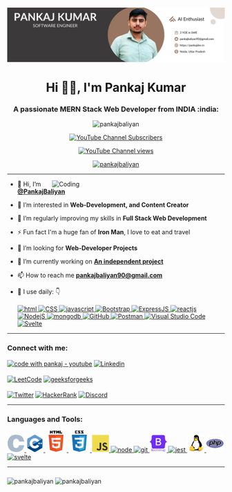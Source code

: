 ![](./Pankaj_Profile.png)

<h1 align="center">Hi 🙋‍♂️, I'm Pankaj Kumar</h1>
<h3 align="center">A passionate MERN Stack Web Developer from INDIA :india:</h3>

<p align="center">
<img src="https://komarev.com/ghpvc/?username=pankajbaliyan&label=GitHub%20Profile%20views&color=0e75b6&style=flat" alt="pankajbaliyan"/>
</p>

<p align="center">
<a href="https://www.youtube.com/c/codewithpankaj1?sub_confirmation=1">
<img alt="YouTube Channel Subscribers" src="https://img.shields.io/youtube/channel/subscribers/UCTNSn6kOzoLllZeWUzI_bqw?style=social">
</a>
</p>

<p align="center">
<a href="https://www.youtube.com/c/codewithpankaj1?sub_confirmation=1">
<img alt="YouTube Channel views" src="https://img.shields.io/youtube/channel/views/UCTNSn6kOzoLllZeWUzI_bqw?style=social">
</a>
</p>

<p align="center"> <a href="https://github.com/ryo-ma/github-profile-trophy"><img src="https://github-profile-trophy.vercel.app/?username=pankajbaliyan&theme=chalk&row=1&margin-w=15&margin-h=15" alt="pankajbaliyan" /></a> </p>

<hr>

<p><img align="right" alt="Coding" width="400" src="https://cdn.dribbble.com/users/1162077/screenshots/3848914/programmer.gif"></p>

- 👋 Hi, I’m **<a href="https://github.com/PankajBaliyan">@PankajBaliyan</a>**

- 👀 I’m interested in **Web-Development, and Content Creator**

- 🌱 I’m regularly improving my skills in **Full Stack Web Development**

- ⚡ Fun fact I'm a huge fan of **Iron Man**, I love to eat and travel

- 💞️ I’m looking for **Web-Developer Projects**

- 🔭 I’m currently working on **[An independent project](https://github.com/PankajBaliyan?tab=repositories)**

- 📫 How to reach me **pankajbaliyan90@gmail.com**
  <li><g-emoji class="g-emoji" alias="rocket" fallback-src="https://github.githubassets.com/images/icons/emoji/unicode/1f680.png">🚀</g-emoji> I use daily: 👇 <br><br>
  <div>
  <a target="_blank" href="https://html.com">
  <img src="https://img.shields.io/badge/HTML5-E34F26?style=for-the-badge&logo=html5&logoColor=white" alt="html" style="max-width:100%;height:40px;">
  </a>
  <a target="_blank" href="https://www.w3.org/Style/CSS/Overview.en.html">
  <img src="https://img.shields.io/badge/css3-%231572B6.svg?style=for-the-badge&logo=css3&logoColor=white" alt="CSS" style="max-width:100%;height:40px;">
  </a>
  <a target="_blank" href="https://www.javascript.com">
  <img src="https://img.shields.io/badge/JavaScript-323330?style=for-the-badge&logo=javascript&logoColor=F7DF1E" alt="javascript" style="max-width:100%;height:40px;">
  </a>
  <a target="_blank" href="https://getbootstrap.com">
  <img src="https://img.shields.io/badge/Bootstrap-563D7C?style=for-the-badge&logo=bootstrap&logoColor=white" alt="Bootstrap" style="max-width:100%;height:40px;">
  </a>
  <a target="_blank" href="https://expressjs.com"><img src="https://img.shields.io/badge/express.js-%23404d59.svg?style=for-the-badge&logo=express&logoColor=%2361DAFB" alt="ExpressJS" style="max-width:100%;height:40px;">
  </a>
  <a target="_blank" href="https://legacy.reactjs.org/docs/getting-started.html">
  <img src="https://img.shields.io/badge/react-%2320232a.svg?style=for-the-badge&logo=react&logoColor=%2361DAFB" alt="reactjs" style="max-width:100%;height:40px;">
  </a>
  <a target="_blank" href="https://nodejs.org/en">
  <img src="https://img.shields.io/badge/node.js-6DA55F?style=for-the-badge&logo=node.js&logoColor=white" alt="NodejS" style="max-width:100%;height:40px;">
  </a>
  <a target="_blank" href="https://www.mongodb.com">
  <img src="https://img.shields.io/badge/MongoDB-%234ea94b.svg?style=for-the-badge&logo=mongodb&logoColor=white" alt="mongodb" style="max-width:100%;height:40px;">
  </a>
  <a target="_blank" href="https://github.com">
  <img src="https://img.shields.io/badge/GitHub-100000?style=for-the-abadge&logo=github&logoColor=white" alt="GitHub" style="max-width:100%;height:40px;">
  </a>
  <a target="_blank" href="https://www.postman.com">
  <img src="https://img.shields.io/badge/Postman-FF6C37?style=for-the-badge&logo=postman&logoColor=white" alt="Postman" style="max-width:100%;height:40px;">
  </a>
  <a target="_blank" href="https://code.visualstudio.com">
  <img src="https://img.shields.io/badge/Visual_Studio_Code-0078D4?style=for-the-badge&logo=visual%20studio%20code&logoColor=white" alt="Visual Studio Code" style="max-width:100%;height:40px;">
  </a>
  <a target="_blank" href="https://svelte.dev"><img src="https://img.shields.io/badge/Svelte-4A4A55?style=for-the-badge&logo=svelte&logoColor=FF3E00" alt="Svelte" style="max-width:100%;height:40px;"></a>
  </div>
</li>

<hr>


<h3 align="left">Connect with me:</h3>

<a href="https://www.youtube.com/c/codewithpankaj1?sub_confirmation=1" target="blank"><img align="center" src="https://img.shields.io/badge/YouTube-%23FF0000.svg?style=for-the-badge&logo=YouTube&logoColor=white" alt="code with pankaj - youtube" height="40"/></a>
<a href="https://linkedin.com/in/pankaj-kumar-90" target="blank"><img align="center" src="https://img.shields.io/badge/linkedin-%230077B5.svg?style=for-the-badge&logo=linkedin&logoColor=white" alt="Linkedin" height="40"/></a><br><br>
<a href="https://leetcode.com/pankajkumar90/" target="blank"><img align="center" src="https://img.shields.io/badge/LeetCode-000000?style=for-the-badge&logo=LeetCode&logoColor=#d16c06" alt="LeetCode" height="40"/></a>
<a href="https://auth.geeksforgeeks.org/user/im_pankaj/practice/" target="blank"><img align="center" src="https://img.shields.io/badge/GeeksforGeeks-gray?style=for-the-badge&logo=geeksforgeeks&logoColor=35914c" alt="geeksforgeeks" height="40"/></a><br><br>
<a href="https://twitter.com/_pankaj_kumar__" target="blank"><img align="center" src="https://img.shields.io/badge/Twitter-%231DA1F2.svg?style=for-the-badge&logo=Twitter&logoColor=white" alt="Twitter" height="40"/></a>
<a href="https://www.hackerrank.com/pankajbaliyan90" target="blank"><img align="center" src="https://img.shields.io/badge/-Hackerrank-2EC866?style=for-the-badge&logo=HackerRank&logoColor=white" alt="HackerRank" height="40"/></a>
<a href="https://discord.gg/qYz4cYc9zP" target="blank"><img align="center" src="https://img.shields.io/badge/Discord-5865F2?style=for-the-badge&logo=discord&logoColor=white" alt="Discord" height="40"/></a>

<hr>

<h3 align="left">Languages and Tools:</h3>
<p align="left">
<a href="https://www.cprogramming.com/" target="_blank" rel="noreferrer"> <img src="https://raw.githubusercontent.com/devicons/devicon/master/icons/c/c-original.svg" alt="c" height="40"/> </a>
<a href="https://www.w3schools.com/cpp/" target="_blank" rel="noreferrer"> <img src="https://raw.githubusercontent.com/devicons/devicon/master/icons/cplusplus/cplusplus-original.svg" alt="cplusplus" height="40"/> </a>
<a href="https://www.w3.org/html/" target="_blank" rel="noreferrer"> <img src="https://raw.githubusercontent.com/devicons/devicon/master/icons/html5/html5-original-wordmark.svg" alt="html5" height="50"/> </a>
<a href="https://www.w3schools.com/css/" target="_blank" rel="noreferrer"> <img src="https://raw.githubusercontent.com/devicons/devicon/master/icons/css3/css3-original-wordmark.svg" alt="css3" height="50"/> </a>
<a href="https://developer.mozilla.org/en-US/docs/Web/JavaScript" target="_blank" rel="noreferrer"> <img src="https://raw.githubusercontent.com/devicons/devicon/master/icons/javascript/javascript-original.svg" alt="javascript" height="40"/> </a>
<a href="https://nodejs.org/en/docs" target="_blank" rel="noreferrer"> <img src="https://pluralsight2.imgix.net/paths/images/nodejs-45adbe594d.png" alt="node" height="50"/> </a>
<a href="https://git-scm.com/" target="_blank" rel="noreferrer"> <img src="https://www.vectorlogo.zone/logos/git-scm/git-scm-icon.svg" alt="git" height="40"/> </a>
<a href="https://getbootstrap.com" target="_blank" rel="noreferrer"> <img src="https://raw.githubusercontent.com/devicons/devicon/master/icons/bootstrap/bootstrap-plain-wordmark.svg" alt="bootstrap" height="40"/> </a>
<a href="https://jestjs.io" target="_blank" rel="noreferrer"> <img src="https://www.vectorlogo.zone/logos/jestjsio/jestjsio-icon.svg" alt="jest" height="40"/> </a>
<a href="https://www.linux.org/" target="_blank" rel="noreferrer"> <img src="https://raw.githubusercontent.com/devicons/devicon/master/icons/linux/linux-original.svg" alt="linux" height="40"/> </a>
<a href="https://www.php.net" target="_blank" rel="noreferrer"> <img src="https://raw.githubusercontent.com/devicons/devicon/master/icons/php/php-original.svg" alt="php" height="40"/> </a>
<a href="https://svelte.dev" target="_blank" rel="noreferrer"> <img src="https://upload.wikimedia.org/wikipedia/commons/1/1b/Svelte_Logo.svg" alt="svelte" height="40"/> </a> </p>

<hr>

<img align="center" style="margin-top:10px" src="https://github-readme-stats.vercel.app/api/top-langs?username=pankajbaliyan&show_icons=true&locale=en&layout=compact" alt="pankajbaliyan" />

<img align="center" style="margin-top:10px" src="https://github-readme-stats.vercel.app/api?username=pankajbaliyan&show_icons=true&locale=en" alt="pankajbaliyan" />
